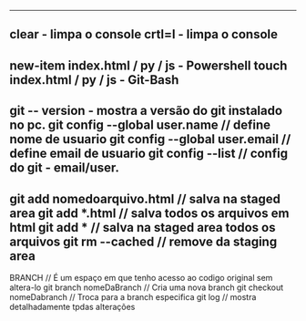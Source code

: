 -------------------------
clear - limpa o console
crtl=l - limpa o console
-------------------------
new-item index.html / py / js - Powershell
touch index.html / py / js - Git-Bash
-------------------------
git -- version - mostra a versão do git instalado no pc.
git config --global user.name // define nome de usuario
git config --global user.email // define email de usuario
git config --list // config do git - email/user.
-------------------------
git add nomedoarquivo.html // salva na staged area
git add *.html // salva todos os arquivos em html
git add * // salva na staged area todos os arquivos
git rm --cached // remove da staging area
-------------------------
BRANCH // É um espaço em que tenho acesso ao codigo original sem altera-lo
git branch nomeDaBranch // Cria uma nova branch
git checkout nomeDabranch // Troca para a branch especifica
git log // mostra detalhadamente tpdas alterações
